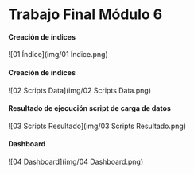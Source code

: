 # Trabajo Final Módulo 6

#### Creación de índices

![01 Índice](img/01 Índice.png)

#### Creación de índices

![02 Scripts Data](img/02 Scripts Data.png)

#### Resultado de ejecución script de carga de datos

![03 Scripts Resultado](img/03 Scripts Resultado.png)

#### Dashboard

![04 Dashboard](img/04 Dashboard.png)